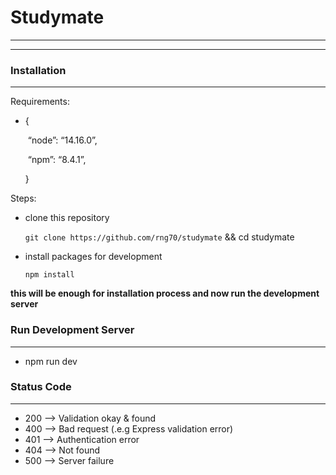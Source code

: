 # Studymate

---

---

### Installation

---

Requirements:

*   {

    ​	“node”: “14.16.0”,

    ​	“npm”: “8.4.1”,

    }

Steps:

*   clone this repository

    `git clone https://github.com/rng70/studymate` && cd studymate

*   install  packages for development

    `npm install`

**this will be enough for installation process and now run the development server**



### Run Development Server

---

*   npm run dev

### Status Code

---

* 200 --> Validation okay & found
* 400 --> Bad request (.e.g Express validation error)
* 401 --> Authentication error
* 404 --> Not found
* 500 --> Server failure

